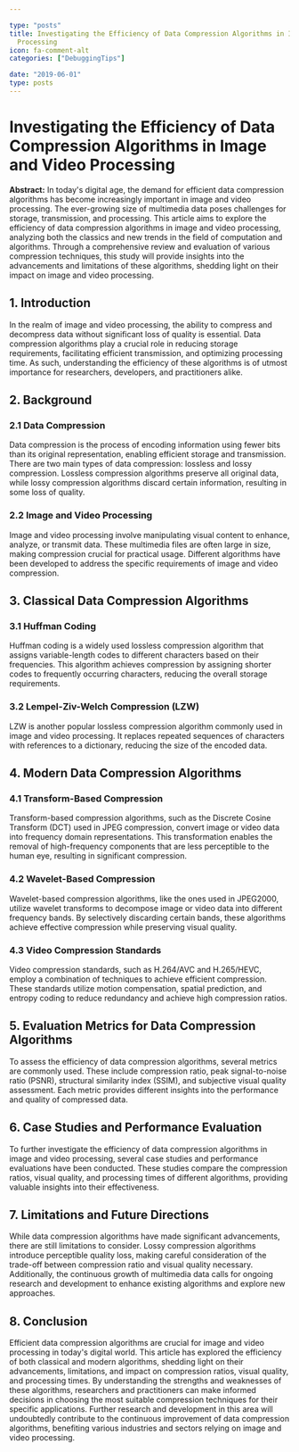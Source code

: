```yaml
---

type: "posts"
title: Investigating the Efficiency of Data Compression Algorithms in Image and Video
  Processing
icon: fa-comment-alt
categories: ["DebuggingTips"]

date: "2019-06-01"
type: posts
---
```





# Investigating the Efficiency of Data Compression Algorithms in Image and Video Processing

**Abstract:**
In today's digital age, the demand for efficient data compression algorithms has become increasingly important in image and video processing. The ever-growing size of multimedia data poses challenges for storage, transmission, and processing. This article aims to explore the efficiency of data compression algorithms in image and video processing, analyzing both the classics and new trends in the field of computation and algorithms. Through a comprehensive review and evaluation of various compression techniques, this study will provide insights into the advancements and limitations of these algorithms, shedding light on their impact on image and video processing.

## 1. Introduction
In the realm of image and video processing, the ability to compress and decompress data without significant loss of quality is essential. Data compression algorithms play a crucial role in reducing storage requirements, facilitating efficient transmission, and optimizing processing time. As such, understanding the efficiency of these algorithms is of utmost importance for researchers, developers, and practitioners alike.

## 2. Background
### 2.1 Data Compression
Data compression is the process of encoding information using fewer bits than its original representation, enabling efficient storage and transmission. There are two main types of data compression: lossless and lossy compression. Lossless compression algorithms preserve all original data, while lossy compression algorithms discard certain information, resulting in some loss of quality.

### 2.2 Image and Video Processing
Image and video processing involve manipulating visual content to enhance, analyze, or transmit data. These multimedia files are often large in size, making compression crucial for practical usage. Different algorithms have been developed to address the specific requirements of image and video compression.

## 3. Classical Data Compression Algorithms
### 3.1 Huffman Coding
Huffman coding is a widely used lossless compression algorithm that assigns variable-length codes to different characters based on their frequencies. This algorithm achieves compression by assigning shorter codes to frequently occurring characters, reducing the overall storage requirements.

### 3.2 Lempel-Ziv-Welch Compression (LZW)
LZW is another popular lossless compression algorithm commonly used in image and video processing. It replaces repeated sequences of characters with references to a dictionary, reducing the size of the encoded data.

## 4. Modern Data Compression Algorithms
### 4.1 Transform-Based Compression
Transform-based compression algorithms, such as the Discrete Cosine Transform (DCT) used in JPEG compression, convert image or video data into frequency domain representations. This transformation enables the removal of high-frequency components that are less perceptible to the human eye, resulting in significant compression.

### 4.2 Wavelet-Based Compression
Wavelet-based compression algorithms, like the ones used in JPEG2000, utilize wavelet transforms to decompose image or video data into different frequency bands. By selectively discarding certain bands, these algorithms achieve effective compression while preserving visual quality.

### 4.3 Video Compression Standards
Video compression standards, such as H.264/AVC and H.265/HEVC, employ a combination of techniques to achieve efficient compression. These standards utilize motion compensation, spatial prediction, and entropy coding to reduce redundancy and achieve high compression ratios.

## 5. Evaluation Metrics for Data Compression Algorithms
To assess the efficiency of data compression algorithms, several metrics are commonly used. These include compression ratio, peak signal-to-noise ratio (PSNR), structural similarity index (SSIM), and subjective visual quality assessment. Each metric provides different insights into the performance and quality of compressed data.

## 6. Case Studies and Performance Evaluation
To further investigate the efficiency of data compression algorithms in image and video processing, several case studies and performance evaluations have been conducted. These studies compare the compression ratios, visual quality, and processing times of different algorithms, providing valuable insights into their effectiveness.

## 7. Limitations and Future Directions
While data compression algorithms have made significant advancements, there are still limitations to consider. Lossy compression algorithms introduce perceptible quality loss, making careful consideration of the trade-off between compression ratio and visual quality necessary. Additionally, the continuous growth of multimedia data calls for ongoing research and development to enhance existing algorithms and explore new approaches.

## 8. Conclusion
Efficient data compression algorithms are crucial for image and video processing in today's digital world. This article has explored the efficiency of both classical and modern algorithms, shedding light on their advancements, limitations, and impact on compression ratios, visual quality, and processing times. By understanding the strengths and weaknesses of these algorithms, researchers and practitioners can make informed decisions in choosing the most suitable compression techniques for their specific applications. Further research and development in this area will undoubtedly contribute to the continuous improvement of data compression algorithms, benefiting various industries and sectors relying on image and video processing.